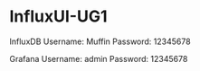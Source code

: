 # InfluxUI-UG1

InfluxDB
Username: Muffin
Password: 12345678

Grafana
Username: admin
Password: 12345678